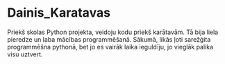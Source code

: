 # Dainis_Karatavas
Priekš skolas Python projekta, veidoju kodu priekš karātavām. Tā bija liela pieredze un laba mācības programmēšanā. Sākumā, likās ļoti sarežģita programmēšna pythonā, bet jo es vairāk laika ieguldīju, jo vieglāk palika visu uztvert.
